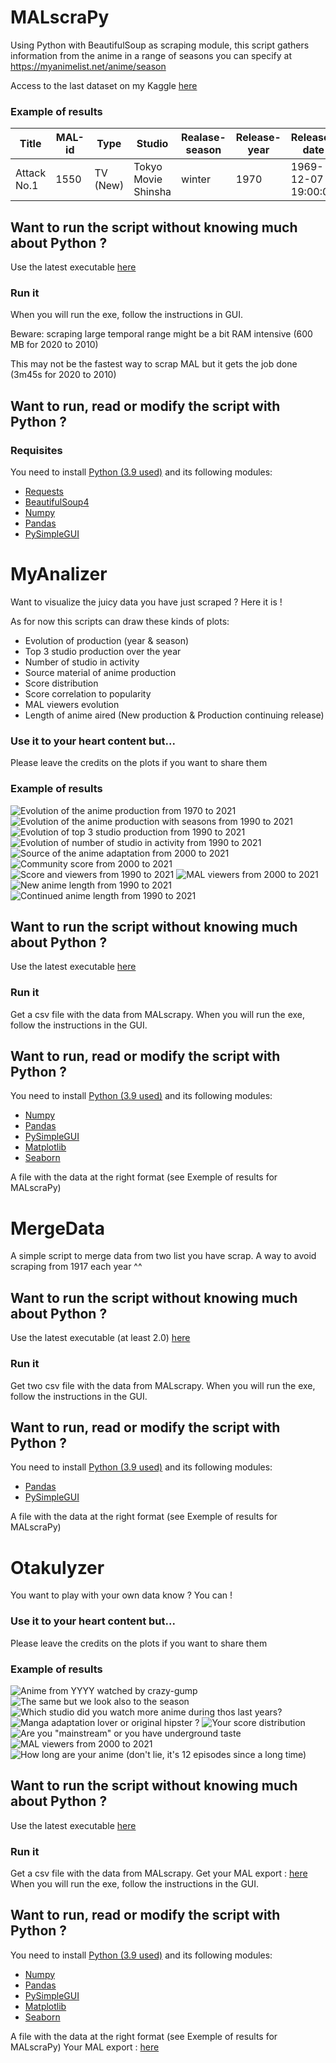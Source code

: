 # MALscraPy
Using Python with BeautifulSoup as scraping module, this script gathers information from the anime in a range of seasons you can specify at https://myanimelist.net/anime/season

Access to the last dataset on my Kaggle [here](https://www.kaggle.com/crazygump/myanimelist-scrappind-a-decade-of-anime)

### Example of results
| Title | MAL-id | Type | Studio | Realase-season | Release-year | Release-date | Source-material | Episodes | Score | Members |
| --- | --- | --- | --- | --- | --- | --- | --- | --- | --- | --- |
| Attack No.1 | 1550 | TV (New) | Tokyo Movie Shinsha | winter | 1970 | 1969-12-07 19:00:00 | Manga | 104 | 6.74 | 7103 |

## Want to run the script without knowing much about Python ?
Use the latest executable [here](https://github.com/Gumpy-Q/MALscraPy/releases/)

### Run it
When you will run the exe, follow the instructions in GUI.

Beware: scraping large temporal range might be a bit RAM intensive (600 MB for 2020 to 2010)

This may not be the fastest way to scrap MAL but it gets the job done (3m45s for 2020 to 2010)

## Want to run, read or modify the script with Python ?
### Requisites
You need to install [Python (3.9 used)]( https://www.python.org/downloads/) and its following modules:
* [Requests](https://docs.python-requests.org/en/latest/user/install/#install) 
* [BeautifulSoup4](https://www.crummy.com/software/BeautifulSoup/bs4/doc/#installing-beautiful-soup)
* [Numpy](https://numpy.org/install/)
* [Pandas](https://pandas.pydata.org/docs/getting_started/install.html)
* [PySimpleGUI](https://pysimplegui.readthedocs.io/en/latest/#install)

# MyAnalizer
Want to visualize the juicy data you have just scraped ? Here it is !

As for now this scripts can draw these kinds of plots:
* Evolution of production (year & season)
* Top 3 studio production over the year
* Number of studio in activity
* Source material of anime production
* Score distribution
* Score correlation to popularity
* MAL viewers evolution
* Length of anime aired (New production & Production continuing release)

### Use it to your heart content but...
Please leave the credits on the plots if you want to share them

### Example of results

![Evolution of the anime production from 1970 to 2021](https://github.com/Gumpy-Q/MALscraPy/blob/main/Plots/year_evolution1970-2020.png?raw=true)
![Evolution of the anime production with seasons from 1990 to 2021](https://github.com/Gumpy-Q/MALscraPy/blob/main/Plots/season_evolution-1990-2021.png?raw=true)
![Evolution of top 3 studio production from 1990 to 2021](https://github.com/Gumpy-Q/MALscraPy/blob/main/Plots/studio-1990-2021.png?raw=true)
![Evolution of number of studio in activity from 1990 to 2021](https://github.com/Gumpy-Q/MALscraPy/blob/main/Plots/studio_quantity-1990-2021.png?raw=true)
![Source of the anime adaptation from 2000 to 2021](https://github.com/Gumpy-Q/MALscraPy/blob/main/Plots/source-2000-2021.png?raw=true)
![Community score from 2000 to 2021](https://github.com/Gumpy-Q/MALscraPy/blob/main/Plots/score_distribution-2000-2021.png?raw=true)
![Score and viewers from 1990 to 2021](https://github.com/Gumpy-Q/MALscraPy/blob/main/Plots/score_viewers-1990-2021.png?raw=true)
![MAL viewers from 2000 to 2021](https://github.com/Gumpy-Q/MALscraPy/blob/main/Plots/viewers_distribution-2000-2021.png?raw=true)
![New anime length from 1990 to 2021](https://github.com/Gumpy-Q/MALscraPy/blob/main/Plots/episode_TV%20(New)-1990-2021.png?raw=true)
![Continued anime length from 1990 to 2021](https://github.com/Gumpy-Q/MALscraPy/blob/main/Plots/episode_TV%20(Continuing)-1990-2021.png?raw=true)



## Want to run the script without knowing much about Python ?
Use the latest executable [here](https://github.com/Gumpy-Q/MALscraPy/releases/)

### Run it
Get a csv file with the data from MALscrapy.
When you will run the exe, follow the instructions in the GUI.

## Want to run, read or modify the script with Python ?
You need to install [Python (3.9 used)]( https://www.python.org/downloads/) and its following modules:
* [Numpy](https://numpy.org/install/)
* [Pandas](https://pandas.pydata.org/docs/getting_started/install.html)
* [PySimpleGUI](https://pysimplegui.readthedocs.io/en/latest/#install)
* [Matplotlib](https://matplotlib.org/stable/users/installing.html)
* [Seaborn](https://seaborn.pydata.org/installing.html)

A file with the data at the right format (see Exemple of results for MALscraPy)

# MergeData
A simple script to merge data from two list you have scrap. A way to avoid scraping from 1917 each year ^^

## Want to run the script without knowing much about Python ?
Use the latest executable (at least 2.0) [here](https://github.com/Gumpy-Q/MALscraPy/releases/)

### Run it
Get two csv file with the data from MALscrapy.
When you will run the exe, follow the instructions in the GUI.

## Want to run, read or modify the script with Python ?
You need to install [Python (3.9 used)]( https://www.python.org/downloads/) and its following modules:
* [Pandas](https://pandas.pydata.org/docs/getting_started/install.html)
* [PySimpleGUI](https://pysimplegui.readthedocs.io/en/latest/#install)

A file with the data at the right format (see Exemple of results for MALscraPy)

# Otakulyzer
You want to play with your own data know ? You can !

### Use it to your heart content but...
Please leave the credits on the plots if you want to share them

### Example of results

![Anime from YYYY watched by crazy-gump](https://github.com/Gumpy-Q/MALscraPy/blob/main/Plots/crazy-gump_year_evolution2011-2021.png?raw=true)
![The same but we look also to the season](https://github.com/Gumpy-Q/MALscraPy/blob/main/Plots/crazy-gump_season_evolution-2011-2021.png?raw=true)
![Which studio did you watch more anime during thos last years?](https://github.com/Gumpy-Q/MALscraPy/blob/main/Plots/crazy-gump_studio-2011-2021.png?raw=true)
![Manga adaptation lover or original hipster ?](https://github.com/Gumpy-Q/MALscraPy/blob/main/Plots/crazy-gump_source-2011-2021.png?raw=true)
![Your score distribution](https://github.com/Gumpy-Q/MALscraPy/blob/main/Plots/crazy-gump_score_distribution-2011-2021.png?raw=true)
![Are you "mainstream" or you have underground taste](https://github.com/Gumpy-Q/MALscraPy/blob/main/Plots/crazy-gump_score_viewers-2011-2021.png?raw=true)
![MAL viewers from 2000 to 2021](https://github.com/Gumpy-Q/MALscraPy/blob/main/Plots/viewers_distribution-2000-2021.png?raw=true)
![How long are your anime (don't lie, it's 12 episodes since a long time)](https://github.com/Gumpy-Q/MALscraPy/blob/main/Plots/crazy-gump_episode_TV%20(New)-2011-2021.png?raw=true)

## Want to run the script without knowing much about Python ?
Use the latest executable [here](https://github.com/Gumpy-Q/MALscraPy/releases/)

### Run it
Get a csv file with the data from MALscrapy.
Get your MAL export : [here](https://myanimelist.net/panel.php?go=export)
When you will run the exe, follow the instructions in the GUI.

## Want to run, read or modify the script with Python ?
You need to install [Python (3.9 used)]( https://www.python.org/downloads/) and its following modules:
* [Numpy](https://numpy.org/install/)
* [Pandas](https://pandas.pydata.org/docs/getting_started/install.html)
* [PySimpleGUI](https://pysimplegui.readthedocs.io/en/latest/#install)
* [Matplotlib](https://matplotlib.org/stable/users/installing.html)
* [Seaborn](https://seaborn.pydata.org/installing.html)

A file with the data at the right format (see Exemple of results for MALscraPy)
Your MAL export : [here](https://myanimelist.net/panel.php?go=export)


